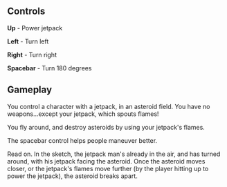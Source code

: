 
## Controls

**Up** - Power jetpack

**Left** - Turn left

**Right** - Turn right

**Spacebar** - Turn 180 degrees


## Gameplay

You control a character with a jetpack, in an asteroid field.
You have no weapons...except your jetpack, which spouts flames!

You fly around, and destroy asteroids by using your jetpack's flames.

The spacebar control helps people maneuver better.



Read on. In the sketch, the jetpack man's already in the air, and has turned around, with his jetpack facing the asteroid. Once the asteroid moves closer, or the jetpack's flames move further (by the player hitting up to power the jetpack), the asteroid breaks apart.
